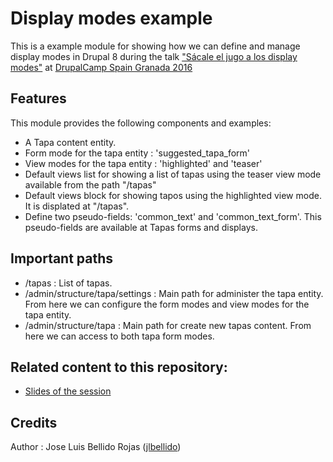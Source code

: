 # Display modes example

This is a example module for showing how we can define and manage display modes in Drupal 8 during the talk ["Sácale el jugo a los display modes"] at [DrupalCamp Spain Granada 2016]

## Features
This module provides the following components and examples:
  - A Tapa content entity.
  - Form mode for the tapa entity : 'suggested_tapa_form'
  - View modes for the tapa entity : 'highlighted' and 'teaser'
  - Default views list for showing a list of tapas using the teaser view mode available from the path "/tapas"
  - Default views block for showing tapos using the highlighted view mode. It is displated at "/tapas".
  - Define two pseudo-fields: 'common_text' and 'common_text_form'. This pseudo-fields are available at Tapas forms and displays.
  
## Important paths
 - /tapas : List of tapas.
 - /admin/structure/tapa/settings : Main path for administer the tapa entity. From here we can configure the form modes and view modes for the tapa entity.
 - /admin/structure/tapa : Main path for create new tapas content. From here we can access to both tapa form modes.

## Related content to this repository:
- [Slides of the session]

## Credits
Author : Jose Luis Bellido Rojas ([jlbellido])

   ["Sácale el jugo a los display modes"]: <http://2016.drupalcamp.es/en/sessions/s%C3%A1cale-el-jugo-los-display-modes>
   [DrupalCamp Spain Granada 2016]: <http://2016.drupalcamp.es/>
   [Slides of the session]: <http://slides.com/jlbellido/display-modes-drupal-8#/>
   [jlbellido]: <https://www.drupal.org/u/jlbellido>